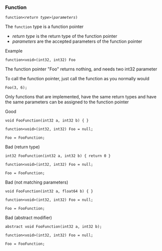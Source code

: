 ### Function
`function<`_`return type`_`>(`_`parameters`_`)`

The ```function``` type is a function pointer
- _return type_ is the return type of the function pointer
- _parameters_ are the accepted parameters of the function pointer

Example
```
function<void>(int32, int32) Foo
```
The function pointer "Foo" returns nothing, and needs two int32 parameter

To call the function pointer, just call the function as you normally would
```
Foo(3, 6);
```

Only functions that are implemented, have the same return types and have the same parameters can be assigned to the function pointer

Good
```
void FooFunction(int32 a, int32 b) { }

function<void>(int32, int32) Foo = null;

Foo = FooFunction;
```

Bad (return type)
```
int32 FooFunction(int32 a, int32 b) { return 0 }

function<void>(int32, int32) Foo = null;

Foo = FooFunction;
```

Bad (not matching parameters)
```
void FooFunction(int32 a, float64 b) { }

function<void>(int32, int32) Foo = null;

Foo = FooFunction;
```

Bad (abstract modifier)
```
abstract void FooFunction(int32 a, int32 b);

function<void>(int32, int32) Foo = null;

Foo = FooFunction;
```
